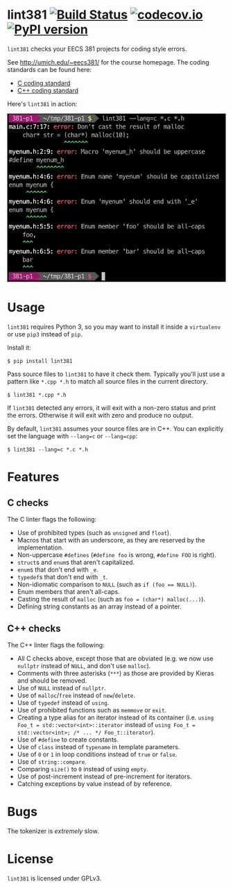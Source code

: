 # lint381 [![Build Status](https://travis-ci.org/arxanas/lint381.svg?branch=travis-ci)](https://travis-ci.org/arxanas/lint381) [![codecov.io](https://codecov.io/github/arxanas/lint381/coverage.svg?branch=master)](https://codecov.io/github/arxanas/lint381?branch=master) [![PyPI version](https://img.shields.io/pypi/v/lint381.svg)](https://pypi.python.org/pypi/lint381)

`lint381` checks your EECS 381 projects for coding style errors.

See http://umich.edu/~eecs381/ for the course homepage. The coding standards
can be found here:

  * [C coding standard](http://umich.edu/~eecs381/handouts/C_Coding_Standards.pdf)
  * [C++ coding standard](http://umich.edu/~eecs381/handouts/C++_Coding_Standards.pdf)

Here's `lint381` in action:

![Example lint381 usage](media/example.png)

# Usage

`lint381` requires Python 3, so you may want to install it inside a `virtualenv`
or use `pip3` instead of `pip`.

Install it:

    $ pip install lint381

Pass source files to `lint381` to have it check them. Typically you'll just use
a pattern like `*.cpp *.h` to match all source files in the current directory.

    $ lint381 *.cpp *.h

If `lint381` detected any errors, it will exit with a non-zero status and print
the errors. Otherwise it will exit with zero and produce no output.

By default, `lint381` assumes your source files are in C++. You can explicitly
set the language with `--lang=c` or `--lang=cpp`:

    $ lint381 --lang=c *.c *.h

# Features

## C checks

The C linter flags the following:

  * Use of prohibited types (such as `unsigned` and `float`).
  * Macros that start with an underscore, as they are reserved by the
	implementation.
  * Non-uppercase `#defines` (`#define foo` is wrong, `#define FOO` is right).
  * `struct`s and `enum`s that aren't capitalized.
  * `enum`s that don't end with `_e`.
  * `typedef`s that don't end with `_t`.
  * Non-idiomatic comparison to `NULL` (such as `if (foo == NULL)`).
  * Enum members that aren't all-caps.
  * Casting the result of `malloc` (such as `foo = (char*) malloc(...)`).
  * Defining string constants as an array instead of a pointer.

## C++ checks

The C++ linter flags the following:

  * All C checks above, except those that are obviated (e.g. we now use
	`nullptr` instead of `NULL`, and don't use `malloc`).
  * Comments with three asterisks (`***`) as those are provided by Kieras and
	should be removed.
  * Use of `NULL` instead of `nullptr`.
  * Use of `malloc`/`free` instead of `new`/`delete`.
  * Use of `typedef` instead of `using`.
  * Use of prohibited functions such as `memmove` or `exit`.
  * Creating a type alias for an iterator instead of its container (i.e. `using
	Foo_t = std::vector<int>::iterator` instead of `using Foo_t =
std::vector<int>; /* ... */ Foo_t::iterator`).
  * Use of `#define` to create constants.
  * Use of `class` instead of `typename` in template parameters.
  * Use of `0` or `1` in loop conditions instead of `true` or `false`.
  * Use of `string::compare`.
  * Comparing `size()` to `0` instead of using `empty`.
  * Use of post-increment instead of pre-increment for iterators.
  * Catching exceptions by value instead of by reference.

# Bugs

The tokenizer is *extremely* slow.

# License

`lint381` is licensed under GPLv3.
